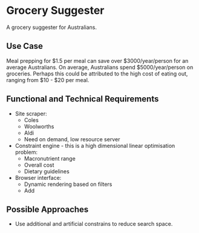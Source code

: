 # Grocery Suggester
A grocery suggester for Australians.

## Use Case
Meal prepping for $1.5 per meal can save over $3000/year/person for an average Australians.
On average, Australians spend $5000/year/person on groceries.
Perhaps this could be attributed to the high cost of eating out, ranging from $10 - $20 per meal.



## Functional and Technical Requirements
* Site scraper:
    * Coles
    * Woolworths
    * Aldi
    * Need on demand, low resource server
* Constraint engine - this is a high dimensional linear optimisation problem:
    * Macronutrient range
    * Overall cost
    * Dietary guidelines
* Browser interface:
    * Dynamic rendering based on filters
    * Add 



## Possible Approaches
* Use additional and artificial constrains to reduce search space.
